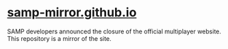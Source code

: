 # [samp-mirror.github.io](https://hertanion.github.io/samp-mirror/index.html)
SAMP developers announced the closure of the official multiplayer website. This repository is a mirror of the site.
